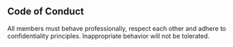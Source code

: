 ## Code of Conduct

All members must behave professionally, respect each other and adhere to confidentiality principles. Inappropriate behavior will not be tolerated.
